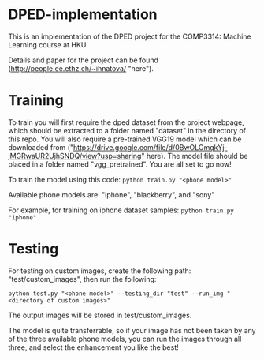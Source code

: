 # DPED-implementation

This is an implementation of the DPED project for the COMP3314: Machine Learning course at HKU.

Details and paper for the project can be found (http://people.ee.ethz.ch/~ihnatova/ "here").

# Training
To train you will first require the dped dataset from the project webpage, which should be extracted to a folder named "dataset" in the directory of this repo. You will also require a pre-trained VGG19 model which can be downloaded from ("https://drive.google.com/file/d/0BwOLOmqkYj-jMGRwaUR2UjhSNDQ/view?usp=sharing" here). The model file should be placed in a folder named "vgg_pretrained". You are all set to go now!

To train the model using this code:
`python train.py "<phone model>"`

Available phone models are: "iphone", "blackberry", and "sony"

For example, for training on iphone dataset samples:
`python train.py "iphone"`

# Testing

For testing on custom images, create the following path: "test/custom_images", then run the following:

`python test.py "<phone model>" --testing_dir "test" --run_img "<directory of custom images>"`

The output images will be stored in test/custom_images.

The model is quite transferrable, so if your image has not been taken by any of the three available phone models, you can run the images through all three, and select the enhancement you like the best!
